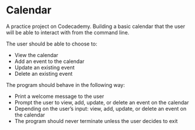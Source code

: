 # Calendar
A practice project on Codecademy.
Building a basic calendar that the user will be able to interact with from the command line. 

The user should be able to choose to:  
- View the calendar 
- Add an event to the calendar 
- Update an existing event 
- Delete an existing event 

The program should behave in the following way:  
- Print a welcome message to the user
- Prompt the user to view, add, update, or delete an event on the calendar 
- Depending on the user’s input: view, add, update, or delete an event on the calendar 
- The program should never terminate unless the user decides to exit
